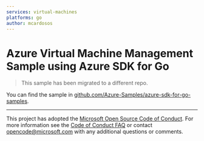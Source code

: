 ```yaml
---
services: virtual-machines
platforms: go
author: mcardosos
---
```


# Azure Virtual Machine Management Sample using Azure SDK for Go

> This sample has been migrated to a different repo.

You can find the sample in [github.com/Azure-Samples/azure-sdk-for-go-samples](https://github.com/Azure-Samples/azure-sdk-for-go-samples/tree/master/compute).

***

This project has adopted the [Microsoft Open Source Code of Conduct](https://opensource.microsoft.com/codeofconduct/). For more information see the [Code of Conduct FAQ](https://opensource.microsoft.com/codeofconduct/faq/) or contact [opencode@microsoft.com](mailto:opencode@microsoft.com) with any additional questions or comments.